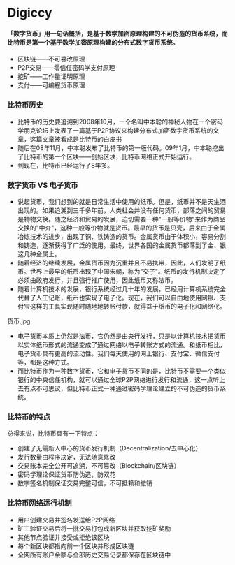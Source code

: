 # Digiccy
#### 「数字货币」用一句话概括，是基于数学加密原理构建的不可伪造的货币系统，而比特币是第一个基于数学加密原理构建的分布式数字货币系统。
- 区块链——不可篡改原理
- P2P交易——零信任密码学支付原理
- 挖矿——工作量证明原理
- 支付——可编程货币原理

### 比特币历史
- 比特币的历史要追溯到2008年10月，一个名叫中本聪的神秘人物在一个密码学朋克论坛上发表了一篇基于P2P协议来构建分布式加密数字货币系统的文章，这篇文章被看成是比特币的白皮书
- 随后在08年11月，中本聪发布了比特币的第一版代码。09年1月，中本聪挖出了比特币的第一个区块——创始区块，比特币网络正式开始运行。
- 到现在，比特币已经运行了8年多。

### 数字货币 VS 电子货币
- 说起货币，我们想到的就是日常生活中使用的纸币。但是，纸币并不是天生酒出现的。如果追溯到三千多年前，人类社会并没有任何货币，部落之间的贸易是物物交换。随之经济和贸易的发展，迫切需要一种"一般等价物"来作为商品交换的"中介"，这种一般等价物就是货币。最早的货币是贝壳，后来由于金属冶炼技术的进步，出现了铜、铁铸造的货币。金属货币由于体积小，容易分割和铸造，逐渐获得了广泛的使用。最终，世界各国的金属货币都落到了金、银这几种金属上。
- 随着经济的继续发展，金属货币因为沉重并且不易携带，因此，人们发明了纸币。世界上最早的纸币出现了中国宋朝，称为"交子"。纸币的发行机制决定了必须由政府发行，并且强行推广使用，因此纸币又称法币。
- 随着计算机技术的发展，银行系统经过几十年的发展，已经用计算机系统完全代替了人工记账，纸币也实现了电子化。现在，我们可以自由地使用网银、支付宝这样的工具实现随时随地地转账付款，就得益于纸币的电子化和网络化。
 
货币.jpg
- 电子货币本质上仍然是法币，它仍然是由央行发行，只是以计算机技术把货币以实体纸币形式的流通变成了通过网络以电子转账方式的流通。和纸币相比，电子货币具有更高的流动性。我们每天使用的网上银行、支付宝、微信支付等，都是这种方式。
- 而比特币作为一种数字货币，它和电子货币不同的是，比特币不需要一个类似银行的中央信任机构，就可以通过全球P2P网络进行发行和流通，这一点听上去有点不可思议，但比特币正式一种通过密码学理论建立的不可伪造的货币系统。

### 比特币的特点
总得来说，比特币具有一下特点：
- 创建了无需新人中心的货币发行机制（Decentralization/去中心化）
- 发行数量由程序决定，无法随意修改
- 交易账本完全公开可追溯，不可篡改（Blockchain/区块链）
- 密码学理论保证货币防伪造，防双花
- 数字签名机制保证交易完整可信，不可抵赖和撤销

### 比特币网络运行机制
- 用户创建交易并签名发送给P2P网络
- 矿工验证交易后将一批交易打包成新区块并获取挖矿奖励
- 其他节点验证并接受或拒绝该区块
- 每个新区块都指向前一个区块并形成区块链
- 全网所有账户余额与全部历史交易记录都保存在区块链中




